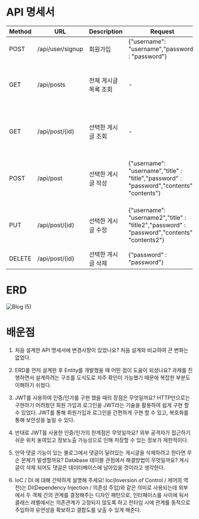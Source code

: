 # API 명세서

|Method|URL|Description|Request|Response|
|-|-|-|-|-|
|POST|/api/user/signup|회원가입|{"username": "username","password" : "password"}|{"statusCode": "200","msg": "회원가입 성공"}|
|GET|/api/posts|전체 게시글 목록 조회|-|[{"createdAt": "2022-12-09T10:40:29.705468","modifiedAt": "2022-12-09T10:40:29.705468","id": 1,"username": "username","title": "title","contents": "contents"}]|
|GET|/api/post/{id}|선택한 게시글 조회|-|{"createdAt": "2022-12-09T10:40:29.705468","modifiedAt": "2022-12-09T10:40:29.705468","id": 1,"username": "username","title": "title","contents": "contents"}|
|POST|/api/post|선택한 게시글 작성|{"username": "username","title" : "title","password" : "password","contents": "contents"}|{"createdAt": "2022-12-09T10:40:29.7054683","modifiedAt": "2022-12-09T10:40:29.7054683","id": 1,"username": "username","title": "title","contents": "contents"}|
|PUT|/api/post/{id}|선택한 게시글 수정|{"username": "username2","title" : "title2","password" : "password","contents": "contents2"}|{"createdAt": "2022-12-09T10:40:29.705468","modifiedAt": "2022-12-09T10:44:50.0850796","id": 1,"username": "username2","title": "title2","contents": "contents2"}|
|DELETE|/api/post/{id}|선택한 게시글 삭제|{"password" : "password"}|포스트를 삭제하였습니다.|

# ERD

![Blog (5)](https://user-images.githubusercontent.com/116184724/208817386-d1af4554-2f8f-4a9a-9d93-128a66ada329.png)

# 배운점

1. 처음 설계한 API 명세서에 변경사항이 있었나요?
처음 설계와 비교하여 큰 변화는 없었다.
    
2. ERD를 먼저 설계한 후 Entity를 개발했을 때 어떤 점이 도움이 되셨나요?
과제를 진행하면서 설계하려는 구조를 도식도로 자주 확인이 가능했기 때문에 복잡한 부분도 이해하기 쉬웠다.
    
3. JWT를 사용하여 인증/인가를 구현 했을 때의 장점은 무엇일까요?
HTTP만으로는 구현하기 어려웠던 회원 가입과 로그인을 JWT라는 기술을 활용하여 쉽게 구현 할 수 있었다. JWT를 통해 회원가입과 로그인을 간편하게 구현 할 수 있고, 
복호화를 통해 보안성을 높일 수 있다.
    
4. 반대로 JWT를 사용한 인증/인가의 한계점은 무엇일까요?
외부 공격자가 접근하기 쉬운 위치 놓여있고 정보노출 가능성으로 인해 저장할 수 있는 정보가 제한적이다.

5. 만약 댓글 기능이 있는 블로그에서 댓글이 달려있는 게시글을 삭제하려고 한다면 무슨 문제가 발생할까요? Database 테이블 관점에서 해결방법이 무엇일까요?
게시글이 삭제 되어도 댓글은 데이터베이스에 남아있을 것이라고 생각한다. 
    
6. IoC / DI 에 대해 간략하게 설명해 주세요!
Ioc(Inversion of Control / 제어의 역전)는 DI(Dependency Injection / 의존성 주입)와 같은 의미로 사용되는데 외부에서 두 객체 간의 관계를 결정해주는 디자인 패턴으로, 인터페이스를   사이에 둬서 클래스 레벨에서는 의존관계가 고정되지 않도록 하고 런타임 시에 관계를 동적으로 주입하여 유연성을 확보하고 결합도를 낮출 수 있게 해준다.
